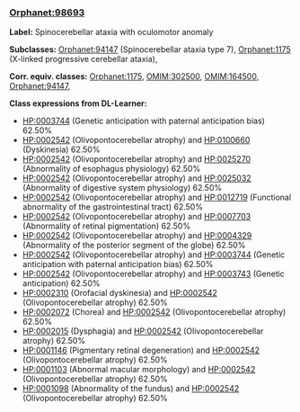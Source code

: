 
### [Orphanet:98693](http://www.orpha.net/ORDO/Orphanet_98693)
**Label:** Spinocerebellar ataxia with oculomotor anomaly

**Subclasses:** [Orphanet:94147](http://www.orpha.net/ORDO/Orphanet_94147) (Spinocerebellar ataxia type 7), [Orphanet:1175](http://www.orpha.net/ORDO/Orphanet_1175) (X-linked progressive cerebellar ataxia), 

**Corr. equiv. classes:** [Orphanet:1175](http://www.orpha.net/ORDO/Orphanet_1175), [OMIM:302500](http://purl.obolibrary.org/obo/OMIM_302500), [OMIM:164500](http://purl.obolibrary.org/obo/OMIM_164500), [Orphanet:94147](http://www.orpha.net/ORDO/Orphanet_94147), 

**Class expressions from DL-Learner:**

- [HP:0003744](http://purl.obolibrary.org/obo/HP_0003744) (Genetic anticipation with paternal anticipation bias) 62.50%
- [HP:0002542](http://purl.obolibrary.org/obo/HP_0002542) (Olivopontocerebellar atrophy) and [HP:0100660](http://purl.obolibrary.org/obo/HP_0100660) (Dyskinesia) 62.50%
- [HP:0002542](http://purl.obolibrary.org/obo/HP_0002542) (Olivopontocerebellar atrophy) and [HP:0025270](http://purl.obolibrary.org/obo/HP_0025270) (Abnormality of esophagus physiology) 62.50%
- [HP:0002542](http://purl.obolibrary.org/obo/HP_0002542) (Olivopontocerebellar atrophy) and [HP:0025032](http://purl.obolibrary.org/obo/HP_0025032) (Abnormality of digestive system physiology) 62.50%
- [HP:0002542](http://purl.obolibrary.org/obo/HP_0002542) (Olivopontocerebellar atrophy) and [HP:0012719](http://purl.obolibrary.org/obo/HP_0012719) (Functional abnormality of the gastrointestinal tract) 62.50%
- [HP:0002542](http://purl.obolibrary.org/obo/HP_0002542) (Olivopontocerebellar atrophy) and [HP:0007703](http://purl.obolibrary.org/obo/HP_0007703) (Abnormality of retinal pigmentation) 62.50%
- [HP:0002542](http://purl.obolibrary.org/obo/HP_0002542) (Olivopontocerebellar atrophy) and [HP:0004329](http://purl.obolibrary.org/obo/HP_0004329) (Abnormality of the posterior segment of the globe) 62.50%
- [HP:0002542](http://purl.obolibrary.org/obo/HP_0002542) (Olivopontocerebellar atrophy) and [HP:0003744](http://purl.obolibrary.org/obo/HP_0003744) (Genetic anticipation with paternal anticipation bias) 62.50%
- [HP:0002542](http://purl.obolibrary.org/obo/HP_0002542) (Olivopontocerebellar atrophy) and [HP:0003743](http://purl.obolibrary.org/obo/HP_0003743) (Genetic anticipation) 62.50%
- [HP:0002310](http://purl.obolibrary.org/obo/HP_0002310) (Orofacial dyskinesia) and [HP:0002542](http://purl.obolibrary.org/obo/HP_0002542) (Olivopontocerebellar atrophy) 62.50%
- [HP:0002072](http://purl.obolibrary.org/obo/HP_0002072) (Chorea) and [HP:0002542](http://purl.obolibrary.org/obo/HP_0002542) (Olivopontocerebellar atrophy) 62.50%
- [HP:0002015](http://purl.obolibrary.org/obo/HP_0002015) (Dysphagia) and [HP:0002542](http://purl.obolibrary.org/obo/HP_0002542) (Olivopontocerebellar atrophy) 62.50%
- [HP:0001146](http://purl.obolibrary.org/obo/HP_0001146) (Pigmentary retinal degeneration) and [HP:0002542](http://purl.obolibrary.org/obo/HP_0002542) (Olivopontocerebellar atrophy) 62.50%
- [HP:0001103](http://purl.obolibrary.org/obo/HP_0001103) (Abnormal macular morphology) and [HP:0002542](http://purl.obolibrary.org/obo/HP_0002542) (Olivopontocerebellar atrophy) 62.50%
- [HP:0001098](http://purl.obolibrary.org/obo/HP_0001098) (Abnormality of the fundus) and [HP:0002542](http://purl.obolibrary.org/obo/HP_0002542) (Olivopontocerebellar atrophy) 62.50%


